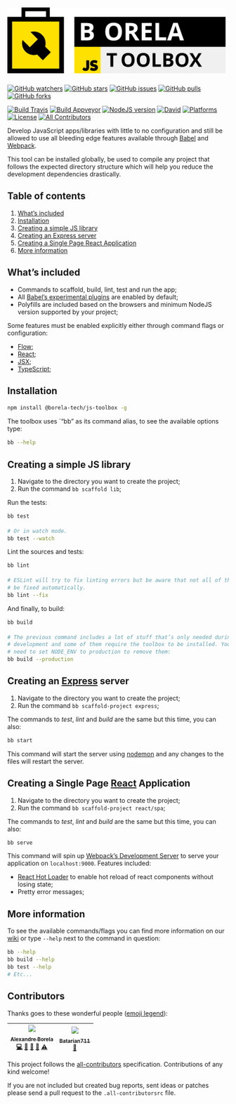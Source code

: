 <h1><img src="art/full-logo.svg" alt="borela-js-toolbox" height="150px"></h1>

[![GitHub watchers](https://img.shields.io/github/watchers/borela-tech/js-toolbox.svg?style=social)][watchers]
[![GitHub stars](https://img.shields.io/github/stars/borela-tech/js-toolbox.svg?style=social)][stars]
[![GitHub issues](https://img.shields.io/github/issues/borela-tech/js-toolbox.svg?style=social)][issues]
[![GitHub pulls](https://img.shields.io/github/issues-pr/borela-tech/js-toolbox.svg?style=social)][pulls]
[![GitHub forks](https://img.shields.io/github/forks/borela-tech/js-toolbox.svg?style=social)][forks]

[![Build Travis](https://img.shields.io/travis/borela-tech/js-toolbox.svg?style=flat-square&label=linux%20%26%20osx)][travis-build]
[![Build Appveyor](https://img.shields.io/appveyor/ci/borela/js-toolbox/master.svg?style=flat-square&label=windows)][appveyor-build]
[![NodeJS version](https://img.shields.io/badge/nodejs-%E2%89%A58.9-orange.svg?style=flat-square)][nodejs]
[![David](https://img.shields.io/david/borela-tech/js-toolbox.svg?style=flat-square)][david-dm]
[![Platforms](https://img.shields.io/badge/platforms-Windows%20%7C%20Linux%20%7C%20OSX-ff4081.svg?style=flat-square)][toolbox]
[![License](https://img.shields.io/badge/license-Apache%202.0-ba68c8.svg?style=flat-square)][toolbox]
[![All Contributors](https://img.shields.io/badge/all_contributors-2-orange.svg?style=flat-square)](#contributors)

Develop JavaScript apps/libraries with little to no configuration and still be
allowed to use all bleeding edge features available through  [Babel][babel] and
[Webpack][webpack].

This tool can be installed globally, be used to compile any project that follows
the expected directory structure which will help you reduce the development
dependencies drastically.

## Table of contents

1. [What’s included](#whats-included)
2. [Installation](#installation)
3. [Creating a simple JS library](#creating-a-simple-js-library)
4. [Creating an Express server](#Creating-an-express-server)
5. [Creating a Single Page React Application](#creating-a-single-page-react-application)
6. [More information](#more-information)

## What’s included

* Commands to scaffold, build, lint, test and run the app;
* All [Babel’s experimental plugins][experimental-plugins] are enabled by
  default;
* Polyfills are included based on the browsers and minimum NodeJS version
  supported by your project;

Some features must be enabled explicitly either through command flags or
configuration:

* [Flow][flow];
* [React][react];
* [JSX][jsx];
* [TypeScript][typescript];

## Installation

```sh
npm install @borela-tech/js-toolbox -g
```

The toolbox uses ´“bb” as its command alias, to see the available options
type:

```sh
bb --help
```

## Creating a simple JS library

1. Navigate to the directory you want to create the project;
2. Run the command `bb scaffold lib`;

Run the tests:

```sh
bb test

# Or in watch mode.
bb test --watch
```

Lint the sources and tests:

```sh
bb lint

# ESLint will try to fix linting errors but be aware that not all of them can
# be fixed automatically.
bb lint --fix
```

And finally, to build:

```sh
bb build

# The previous command includes a lot of stuff that’s only needed during
# development and some of them require the toolbox to be installed. You
# need to set NODE_ENV to production to remove them:
bb build --production
```

## Creating an [Express][express] server

1. Navigate to the directory you want to create the project;
2. Run the command `bb scaffold-project express`;

The commands to *test*, *lint* and *build* are the same but this time, you can
also:

```sh
bb start
```

This command will start the server using [nodemon][nodemon] and any changes to
the files will restart the server.

## Creating a Single Page [React][react] Application

1. Navigate to the directory you want to create the project;
2. Run the command `bb scaffold-project react/spa`;

The commands to *test*, *lint* and *build* are the same but this time, you can
also:

```sh
bb serve
```

This command will spin up [Webpack’s Development Server][webpack-dev-server] to
serve your application on `localhost:9000`. Features included:

* [React Hot Loader][react-hot-loader] to enable hot reload of react components
  without losing state;
* Pretty error messages;

## More information

To see the available commands/flags you can find more information on our
[wiki][wiki] or type `--help` next to the command in question:

```sh
bb --help
bb build --help
bb test --help
# Etc...
```

## Contributors

Thanks goes to these wonderful people ([emoji legend][emoji-legend]):

<!-- ALL-CONTRIBUTORS-LIST:START - Do not remove or modify this section -->
<!-- prettier-ignore -->
| [<img src="https://avatars3.githubusercontent.com/u/11317458?v=4" width="100px;"/><br /><sub><b>Alexandre Borela</b></sub>](https://github.com/borela)<br />[💻](https://github.com/borela-tech/js-toolbox/commits?author=borela "Code") [🎨](#design-borela "Design") [📖](https://github.com/borela-tech/js-toolbox/commits?author=borela "Documentation") [👀](#review-borela "Reviewed Pull Requests") [⚠️](https://github.com/borela-tech/js-toolbox/commits?author=borela "Tests") | [<img src="https://avatars3.githubusercontent.com/u/41051393?v=4" width="100px;"/><br /><sub><b>Batarian711</b></sub>](https://github.com/Batarian711)<br />[🎨](#design-Batarian711 "Design") |
| :---: | :---: |
<!-- ALL-CONTRIBUTORS-LIST:END -->

This project follows the [all-contributors][all-contributors] specification.
Contributions of any kind welcome!

If you are not included but created bug reports, sent ideas or patches please
send a pull request to the `.all-contributorsrc` file.

[forks]: //github.com/borela-tech/js-toolbox/network/members
[issues]: //github.com/borela-tech/js-toolbox/issues
[pulls]: //github.com/borela-tech/js-toolbox/pulls
[stars]: //github.com/borela-tech/js-toolbox/stargazers
[watchers]: //github.com/borela-tech/js-toolbox/watchers
[wiki]: //github.com/borela-tech/js-toolbox/wiki

[babel]: //babeljs.io
[express]: //expressjs.com/
[flow]: //flow.org
[jsx]: //facebook.github.io/jsx/
[nodejs]: //nodejs.org
[nodemon]: //nodemon.io
[react]: //reactjs.org
[react-hot-loader]: //github.com/gaearon/react-hot-loader
[toolbox]: //github.com/borela-tech/js-toolbox
[typescript]: //www.typescriptlang.org
[webpack]: //webpack.js.org

[all-contributors]: //github.com/kentcdodds/all-contributors
[appveyor-build]: //ci.appveyor.com/project/borela/js-toolbox
[david-dm]: //david-dm.org/borela-tech/js-toolbox
[emoji-legend]: //github.com/kentcdodds/all-contributors#emoji-key
[experimental-plugins]: //babeljs.io/docs/en/plugins#experimental
[travis-build]: //travis-ci.org/borela-tech/js-toolbox
[webpack-dev-server]: //webpack.js.org/configuration/dev-server/
